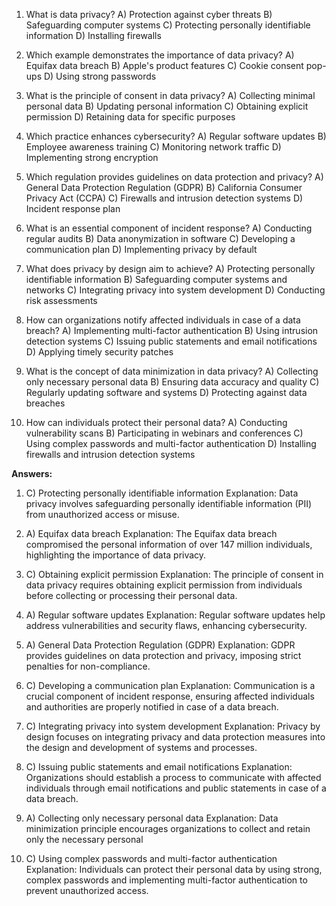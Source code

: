1. What is data privacy?
   A) Protection against cyber threats
   B) Safeguarding computer systems
   C) Protecting personally identifiable information
   D) Installing firewalls

2. Which example demonstrates the importance of data privacy?
   A) Equifax data breach
   B) Apple's product features
   C) Cookie consent pop-ups
   D) Using strong passwords

3. What is the principle of consent in data privacy?
   A) Collecting minimal personal data
   B) Updating personal information
   C) Obtaining explicit permission
   D) Retaining data for specific purposes

4. Which practice enhances cybersecurity?
   A) Regular software updates
   B) Employee awareness training
   C) Monitoring network traffic
   D) Implementing strong encryption

5. Which regulation provides guidelines on data protection and privacy?
   A) General Data Protection Regulation (GDPR)
   B) California Consumer Privacy Act (CCPA)
   C) Firewalls and intrusion detection systems
   D) Incident response plan

6. What is an essential component of incident response?
   A) Conducting regular audits
   B) Data anonymization in software
   C) Developing a communication plan
   D) Implementing privacy by default

7. What does privacy by design aim to achieve?
   A) Protecting personally identifiable information
   B) Safeguarding computer systems and networks
   C) Integrating privacy into system development
   D) Conducting risk assessments

8. How can organizations notify affected individuals in case of a data breach?
   A) Implementing multi-factor authentication
   B) Using intrusion detection systems
   C) Issuing public statements and email notifications
   D) Applying timely security patches

9. What is the concept of data minimization in data privacy?
   A) Collecting only necessary personal data
   B) Ensuring data accuracy and quality
   C) Regularly updating software and systems
   D) Protecting against data breaches

10. How can individuals protect their personal data?
    A) Conducting vulnerability scans
    B) Participating in webinars and conferences
    C) Using complex passwords and multi-factor authentication
    D) Installing firewalls and intrusion detection systems

**Answers:**

1. C) Protecting personally identifiable information
   Explanation: Data privacy involves safeguarding personally identifiable information (PII) from unauthorized access or misuse.

2. A) Equifax data breach
   Explanation: The Equifax data breach compromised the personal information of over 147 million individuals, highlighting the importance of data privacy.

3. C) Obtaining explicit permission
   Explanation: The principle of consent in data privacy requires obtaining explicit permission from individuals before collecting or processing their personal data.

4. A) Regular software updates
   Explanation: Regular software updates help address vulnerabilities and security flaws, enhancing cybersecurity.

5. A) General Data Protection Regulation (GDPR)
   Explanation: GDPR provides guidelines on data protection and privacy, imposing strict penalties for non-compliance.

6. C) Developing a communication plan
   Explanation: Communication is a crucial component of incident response, ensuring affected individuals and authorities are properly notified in case of a data breach.

7. C) Integrating privacy into system development
   Explanation: Privacy by design focuses on integrating privacy and data protection measures into the design and development of systems and processes.

8. C) Issuing public statements and email notifications
   Explanation: Organizations should establish a process to communicate with affected individuals through email notifications and public statements in case of a data breach.

9. A) Collecting only necessary personal data
   Explanation: Data minimization principle encourages organizations to collect and retain only the necessary personal

10. C) Using complex passwords and multi-factor authentication
    Explanation: Individuals can protect their personal data by using strong, complex passwords and implementing multi-factor authentication to prevent unauthorized access.
